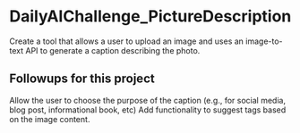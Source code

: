 # DailyAIChallenge_PictureDescription
Create a tool that allows a user to upload an image and uses an image-to-text API to generate a caption describing the photo.

## Followups for this project
Allow the user to choose the purpose of the caption (e.g., for social media, blog post, informational book, etc)
Add functionality to suggest tags based on the image content.
